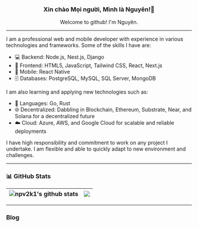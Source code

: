 <h3 align="center">Xin chào Mọi người, Mình là Nguyên!👋</h3>

<p align="center">
  Welcome to github! I'm Nguyên.
</p>

---

I am a professional web and mobile developer with experience in various technologies and frameworks. Some of the skills I have are:

- 💻 Backend: Node.js, Nest.js, Django
- 🎨 Frontend: HTML5, JavaScript, Tailwind CSS, React, Next.js
- 📱 Mobile: React Native
- 🗄️ Databases: PostgreSQL, MySQL, SQL Server, MongoDB

I am also learning and applying new technologies such as:

- 🚀 Languages: Go, Rust
- 🌐 Decentralized: Dabbling in Blockchain, Ethereum, Substrate, Near, and Solana for a decentralized future
- ☁️ Cloud: Azure, AWS, and Google Cloud for scalable and reliable deployments

I have high responsibility and commitment to work on any project I undertake. I am flexible and able to quickly adapt to new environment and challenges.

---

### 📊 GitHub Stats

| <img align="center" src="https://github-readme-stats.vercel.app/api?username=npv2k1&show_icons=true&theme=algolia&include_all_commits=true&hide_border=true" alt="npv2k1's github stats" /> | <img align="center" src="https://github-readme-stats.vercel.app/api/top-langs/?username=npv2k1&layout=compact&hide_border=true" /> |
| ------------------------------------------------------------------------------------------------------------------------------------------------------------------------------------------- | ---------------------------------------------------------------------------------------------------------------------------------- |

---

### Blog
